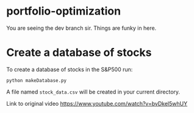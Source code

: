 # portfolio-optimizationYou are seeing the dev branch sir. Things are funky in here.# Create a database of stocksTo create a database of stocks in the S&P500 run:```sshpython makeDatabase.py```A file named `stock_data.csv` will be created in your current directory.Link to original videohttps://www.youtube.com/watch?v=bvDkel5whUY
